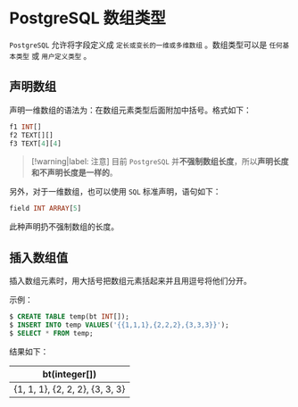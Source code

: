 # PostgreSQL 数组类型

`PostgreSQL` 允许将字段定义成 `定长或变长的一维或多维数组` 。数组类型可以是 `任何基本类型` 或 `用户定义类型` 。

## 声明数组

声明一维数组的语法为：在数组元素类型后面附加中括号。格式如下：

```sql
f1 INT[]
f2 TEXT[][]
f3 TEXT[4][4]
```

> [!warning|label: 注意]
> 目前 `PostgreSQL` 并**不强制数组长度**，所以**声明长度和不声明长度是一样的**。

另外，对于一维数组，也可以使用 `SQL` 标准声明，语句如下：

```sql
field INT ARRAY[5]
```

此种声明扔不强制数组的长度。

## 插入数组值

插入数组元素时，用大括号把数组元素括起来并且用逗号将他们分开。

示例：

```sql
$ CREATE TABLE temp(bt INT[]);
$ INSERT INTO temp VALUES('{{1,1,1},{2,2,2},{3,3,3}}');
$ SELECT * FROM temp;
```

结果如下：

|bt(integer[])|
|-----|
|{1, 1, 1}, {2, 2, 2}, {3, 3, 3}|
